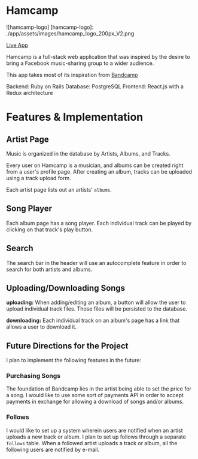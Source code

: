 # Hamcamp

![hamcamp-logo]
[hamcamp-logo]: ./app/assets/images/hamcamp_logo_200px_V2.png

[Live App][live]

[live]: https://www.hamcamp.co

Hamcamp is a full-stack web application that was inspired by the desire to bring a Facebook music-sharing group to a wider audience.

This app takes most of its inspiration from [Bandcamp][bandcamp]

[bandcamp]: https://bandcamp.com/

Backend: Ruby on Rails
Database: PostgreSQL
Frontend: React.js with a Redux architecture

# Features & Implementation

## Artist Page

Music is organized in the database by Artists, Albums, and Tracks.

Every user on Hamcamp is a musician, and albums can be created right from a user's profile page. After creating an album, tracks can be uploaded using a track upload form.

Each artist page lists out an artists' `albums`.

## Song Player

Each album page has a song player. Each individual track can be played by clicking on that track's play button.

## Search

The search bar in the header will use an autocomplete feature in order to search for both artists and albums.

## Uploading/Downloading Songs

**uploading:** When adding/editing an album, a button will allow the user to upload individual track files. Those files will be persisted to the database.

**downloading:** Each individual track on an album's page has a link that allows a user to download it.


## Future Directions for the Project

I plan to implement the following features in the future:

### Purchasing Songs

The foundation of Bandcamp lies in the artist being able to set the price for a song. I would like to use some sort of payments API in order to accept payments in exchange for allowing a download of songs and/or albums.

### Follows

I would like to set up a system wherein users are notified when an artist uploads a new track or album. I plan to set up follows through a separate `follows` table. When a followed artist uploads a track or album, all the following users are notified by e-mail.
